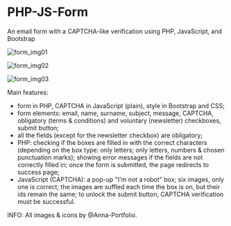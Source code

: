 # PHP-JS-Form

An email form with a CAPTCHA-like verification using PHP, JavaScript, and Bootstrap


![form_img01](https://user-images.githubusercontent.com/75646880/109962642-bb82c380-7ceb-11eb-936f-aceaef6f8387.png)

![form_img02](https://user-images.githubusercontent.com/75646880/109962645-bc1b5a00-7ceb-11eb-920a-cb886159b03a.png)

![form_img03](https://user-images.githubusercontent.com/75646880/109962652-bcb3f080-7ceb-11eb-85ed-6bac057555be.png)


Main features:
- form in PHP, CAPTCHA in JavaScript (plain), style in Bootstrap and CSS;
- form elements: email, name, surname, subject, message, CAPTCHA, obligatory (terms & conditions) and voluntary (newsletter) checkboxes, submit button;
- all the fields (except for the newsletter checkbox) are obligatory;
- PHP: checking if the boxes are filled in with the correct characters (depending on the box type: only letters; only letters, numbers & chosen punctuation marks); showing error messages if the fields are not correctly filled in; once the form is submitted, the page redirects to success page;
- JavaScript (CAPTCHA): a pop-up "I'm not a robot" box; six images, only one is correct; the images are suffled each time the box is on, but their ids remain the same; to unlock the submit button, CAPTCHA verification must be successful.


INFO: All images & icons by @Anna-Portfolio.
